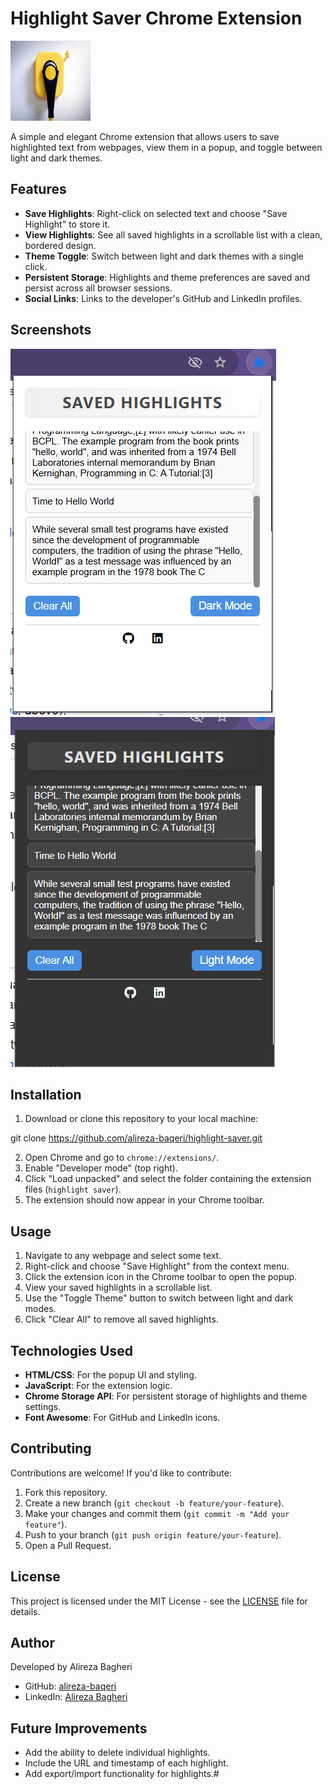 # Highlight Saver Chrome Extension

![Highlight Saver Icon](icons/icon128.png)

A simple and elegant Chrome extension that allows users to save highlighted text from webpages, view them in a popup, and toggle between light and dark themes.

## Features
- **Save Highlights**: Right-click on selected text and choose "Save Highlight" to store it.
- **View Highlights**: See all saved highlights in a scrollable list with a clean, bordered design.
- **Theme Toggle**: Switch between light and dark themes with a single click.
- **Persistent Storage**: Highlights and theme preferences are saved and persist across all browser sessions.
- **Social Links**: Links to the developer's GitHub and LinkedIn profiles.

## Screenshots
![Popup Screenshot](screenshots/popup-light.png)
![Dark Theme Screenshot](screenshots/popup-dark.png)

## Installation
1. Download or clone this repository to your local machine:

git clone https://github.com/alireza-baqeri/highlight-saver.git

2. Open Chrome and go to `chrome://extensions/`.
3. Enable "Developer mode" (top right).
4. Click "Load unpacked" and select the folder containing the extension files (`highlight saver`).
5. The extension should now appear in your Chrome toolbar.

## Usage
1. Navigate to any webpage and select some text.
2. Right-click and choose "Save Highlight" from the context menu.
3. Click the extension icon in the Chrome toolbar to open the popup.
4. View your saved highlights in a scrollable list.
5. Use the "Toggle Theme" button to switch between light and dark modes.
6. Click "Clear All" to remove all saved highlights.

## Technologies Used
- **HTML/CSS**: For the popup UI and styling.
- **JavaScript**: For the extension logic.
- **Chrome Storage API**: For persistent storage of highlights and theme settings.
- **Font Awesome**: For GitHub and LinkedIn icons.

## Contributing
Contributions are welcome! If you'd like to contribute:
1. Fork this repository.
2. Create a new branch (`git checkout -b feature/your-feature`).
3. Make your changes and commit them (`git commit -m "Add your feature"`).
4. Push to your branch (`git push origin feature/your-feature`).
5. Open a Pull Request.

## License
This project is licensed under the MIT License - see the [LICENSE](LICENSE) file for details.

## Author
Developed by Alireza Bagheri  
- GitHub: [alireza-baqeri](https://github.com/alireza-baqeri)  
- LinkedIn: [Alireza Bagheri](https://www.linkedin.com/in/alireza-bagheri-a585b0239/)

## Future Improvements
- Add the ability to delete individual highlights.
- Include the URL and timestamp of each highlight.
- Add export/import functionality for highlights.#

